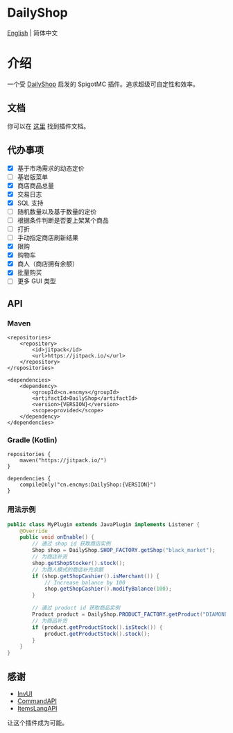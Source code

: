 # DailyShop

[English](README.md) | 简体中文

# 介绍

一个受 [DailyShop](https://github.com/divios/DailyShop) 启发的 SpigotMC 插件。追求超级可自定性和效率。

## 文档

你可以在 [这里](https://docs.encmys.cn/s/ykdz-plugin-docs) 找到插件文档。

## 代办事项

- [x] 基于市场需求的动态定价
- [ ] 基岩版菜单
- [x] 商店商品总量
- [x] 交易日志
- [x] SQL 支持
- [ ] 随机数量以及基于数量的定价
- [ ] 根据条件判断是否要上架某个商品
- [ ] 打折
- [ ] 手动指定商店刷新结果
- [x] 限购
- [x] 购物车
- [x] 商人（商店拥有余额）
- [x] 批量购买
- [ ] 更多 GUI 类型

## API

### Maven

```
<repositories>
    <repository>
        <id>jitpack</id>
        <url>https://jitpack.io/</url>
    </repository>
</repositories>
```

```
<dependencies>
    <dependency>
        <groupId>cn.encmys</groupId>
        <artifactId>DailyShop</artifactId>
        <version>{VERSION}</version>
        <scope>provided</scope>
    </dependency>
</dependencies>
```

### Gradle (Kotlin)

```
repositories {
    maven("https://jitpack.io/")
}
```

```
dependencies {
    compileOnly("cn.encmys:DailyShop:{VERSION}")
}
```

### 用法示例

```java
public class MyPlugin extends JavaPlugin implements Listener {
    @Override
    public void onEnable() {
        // 通过 shop id 获取商店实例
        Shop shop = DailyShop.SHOP_FACTORY.getShop("black_market");
        // 为商店补货
        shop.getShopStocker().stock();
        // 为商人模式的商店补充余额
        if (shop.getShopCashier().isMerchant()) {
            // Increase balance by 100 
            shop.getShopCashier().modifyBalance(100);
        }

        // 通过 product id 获取商品实例
        Product product = DailyShop.PRODUCT_FACTORY.getProduct("DIAMOND_ORE");
        // 为商品补货
        if (product.getProductStock().isStock()) {
            product.getProductStock().stock();
        }
    }
}
```

## 感谢

- [InvUI](https://github.com/NichtStudioCode/InvUI)
- [CommandAPI](https://github.com/JorelAli/CommandAPI)
- [ItemsLangAPI](https://github.com/Rubix327/ItemsLangAPI)

让这个插件成为可能。